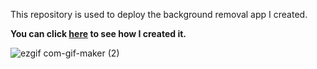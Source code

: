 This repository is used to deploy the background removal app I created.

**You can click [here](https://github.com/javiergarciamolina/selfie-background-removal) to see how I created it.**

![ezgif com-gif-maker (2)](https://user-images.githubusercontent.com/70718425/107150769-d453bf80-695f-11eb-967c-6b089e5d8c84.gif)
